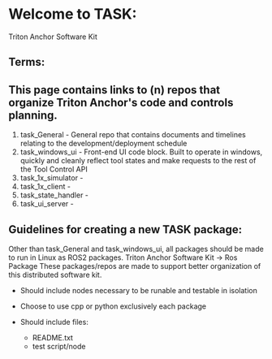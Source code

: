 # Welcome to TASK:
Triton Anchor Software Kit

## Terms:

## This page contains links to (n) repos that organize Triton Anchor's code and controls planning.
1. task_General        - General repo that contains documents and timelines relating to the development/deployment schedule 
2. task_windows_ui     - Front-end UI code block. Built to operate in windows, quickly and cleanly reflect tool states and make requests to the rest of the Tool Control API
3. task_1x_simulator   -
4. task_1x_client      -
5. task_state_handler  - 
6. task_ui_server      -

## Guidelines for creating a new TASK package:
Other than task_General and task_windows_ui, all packages should be made to run in Linux as ROS2 packages.
Triton Anchor Software Kit -> Ros Package
These packages/repos are made to support better organization of this distributed software kit.  

- Should include nodes necessary to be runable and testable in isolation
- Choose to use cpp or python exclusively each package

- Should include files:
    - README.txt
    - test script/node
